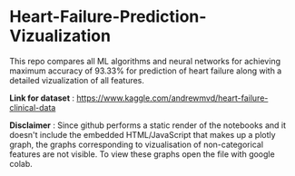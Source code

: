 # Heart-Failure-Prediction-Vizualization
This repo compares all ML algorithms and neural networks for achieving maximum accuracy of 93.33% for prediction of heart failure along with a detailed vizualization of all features.

**Link for dataset** : https://www.kaggle.com/andrewmvd/heart-failure-clinical-data

**Disclaimer** : Since github performs a static render of the notebooks and it doesn't include the embedded HTML/JavaScript that makes up a plotly graph, the graphs corresponding to vizualisation of non-categorical features are not visible. To view these graphs open the file with google colab.
